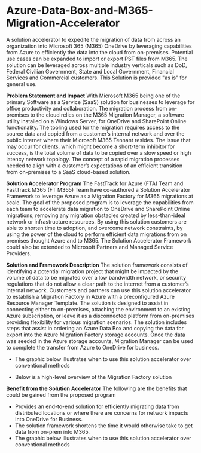 # Azure-Data-Box-and-M365-Migration-Accelerator
A solution accelerator to expedite the migration of data from across an organization into Microsoft 365 (M365) OneDrive by leveraging capabilities from Azure to efficiently the data into the cloud from on-premises. Potential use cases can be expanded to import or export PST files from M365. The solution can be leveraged across multiple industry verticals such as DoD, Federal Civilian Government, State and Local Government, Financial Services and Commercial customers.  This Solution is provided "as is" for general use.

**Problem Statement and Impact**
With Microsoft M365 being one of the primary Software as a Service (SaaS) solution for businesses to leverage for office productivity and collaboration. The migration process from on-premises to the cloud relies on the M365 Migration Manager, a software utility installed on a Windows Server, for OneDrive and SharePoint Online functionality. The tooling used for the migration requires access to the source data and copied from a customer’s internal network and over the public internet where their Microsoft M365 Tennant resides. The issue that may occur for clients, which might become a short-term inhibitor for success, is the total volume of data to be copied over a slow speed or high latency network topology. The concept of a rapid migration processes needed to align with a customer’s expectations of an efficient transition from on-premises to a SaaS cloud-based solution.

**Solution Accelerator Program**
The FastTrack for Azure (FTA) Team and FastTrack M365 (FT M365) Team have co-authored a Solution Accelerator Framework to leverage Azure as a Migration Factory for M365 migrations at scale. The goal of the proposed program is to leverage the capabilities from each team to accelerate data migration to OneDrive and SharePoint Online migrations, removing any migration obstacles created by less-than-ideal network or infrastructure resources.  By using this solution customers are able to shorten time to adoption, and overcome network constraints, by using the power of the cloud to perform efficient data migrations from on premises thought Azure and to M365. The Solution Accelerator Framework could also be extended to Microsoft Partners and Managed Service Providers.

**Solution and Framework Description**
The solution framework consists of identifying a potential migration project that might be impacted by the volume of data to be migrated over a low bandwidth network, or security regulations that do not allow a clear path to the internet from a customer’s internal network. Customers and partners can use this solution accelerator to establish a Migration Factory in Azure with a preconfigured Azure Resource Manager Template. The solution is designed to assist in connecting either to on-premises, attaching the environment to an existing Azure subscription, or leave it as a disconnected platform from on-premises providing flexibility for various migration scenarios. The solution includes steps that assist in ordering an Azure Data Box and copying the data for export into the Azure Migration Factory storage accounts. Once the data was seeded in the Azure storage accounts, Migration Manager can be used to complete the transfer from Azure to OneDrive for business.
* The graphic below illustrates when to use this solution accelerator over conventional methods
 
* Below is a high-level overview of the Migration Factory solution
 


**Benefit from the Solution Accelerator**
The following are the benefits that could be gained from the proposed program

* Provides an end-to-end solution for efficiently migrating data from distributed locations or where there are concerns for network impacts into OneDrive for Business.
* The solution framework shortens the time it would otherwise take to get data from on-prem into M365.
* The graphic below illustrates when to use this solution accelerator over conventional methods
